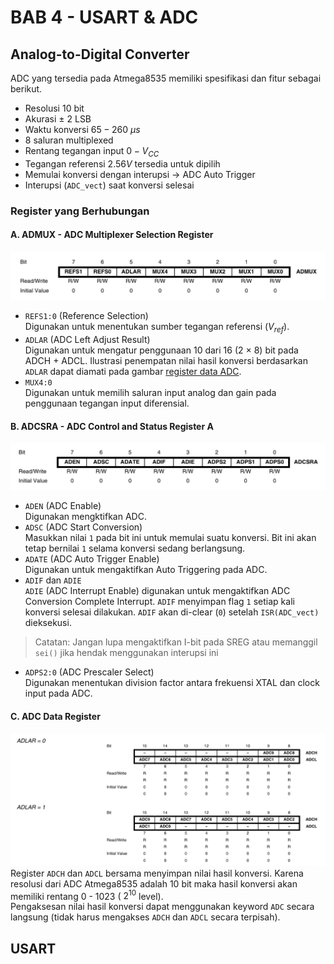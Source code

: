 # BAB 4 - USART & ADC

## Analog-to-Digital Converter
ADC yang tersedia pada Atmega8535 memiliki spesifikasi dan fitur sebagai berikut.
* Resolusi 10 bit
* Akurasi $\pm\ 2$ LSB
* Waktu konversi $65 - 260\ \mu s$
* 8 saluran multiplexed
* Rentang tegangan input $0 - V_{CC}$
* Tegangan referensi $2.56 V$ tersedia untuk dipilih
* Memulai konversi dengan interupsi $\rightarrow$ ADC Auto Trigger
* Interupsi (`ADC_vect`) saat konversi selesai

### Register yang Berhubungan
#### A. ADMUX - ADC Multiplexer Selection Register
![register ADMUX](../assets/bab4/admux.png)
* `REFS1:0` (Reference Selection)
<br>Digunakan untuk menentukan sumber tegangan referensi ($V_{ref}$).
* `ADLAR` (ADC Left Adjust Result)
<br>Digunakan untuk mengatur penggunaan 10 dari 16 (2 $\times$ 8) bit pada ADCH + ADCL. Ilustrasi penempatan nilai hasil konversi berdasarkan `ADLAR` dapat diamati pada gambar [register data ADC](#adc-register).
* `MUX4:0`
<br>Digunakan untuk memilih saluran input analog dan gain pada penggunaan tegangan input diferensial.

#### B. ADCSRA - ADC Control and Status Register A
![register ADCSRA](../assets/bab4/adcsra.png)
* `ADEN` (ADC Enable)
<br>Digunakan mengktifkan ADC.
* `ADSC` (ADC Start Conversion)
<br>Masukkan nilai `1` pada bit ini untuk memulai suatu konversi. Bit ini akan tetap bernilai `1` selama konversi sedang berlangsung. 
* `ADATE` (ADC Auto Trigger Enable)
<br>Digunakan untuk mengaktifkan Auto Triggering pada ADC.
* `ADIF` dan `ADIE`
<br>`ADIE` (ADC Interrupt Enable) digunakan untuk mengaktifkan ADC Conversion Complete Interrupt. `ADIF` menyimpan flag `1` setiap kali konversi selesai dilakukan. `ADIF` akan di-clear (`0`) setelah `ISR(ADC_vect)` dieksekusi.
> Catatan: Jangan lupa mengaktifkan I-bit pada SREG atau memanggil `sei()` jika hendak menggunakan interupsi ini
* `ADPS2:0` (ADC Prescaler Select)
<br>Digunakan menentukan division factor antara frekuensi XTAL dan clock input pada ADC.

#### C. ADC Data Register
<a id="adc-register"></a>
![register data ADC](../assets/bab4/adc.png)
Register `ADCH` dan `ADCL` bersama menyimpan nilai hasil konversi. Karena resolusi dari ADC Atmega8535 adalah 10 bit maka hasil konversi akan memiliki rentang 0 - 1023 ( $2^{10}$ level).<br>
Pengaksesan nilai hasil konversi dapat menggunakan keyword `ADC` secara langsung (tidak harus mengakses `ADCH` dan `ADCL` secara terpisah).

## USART